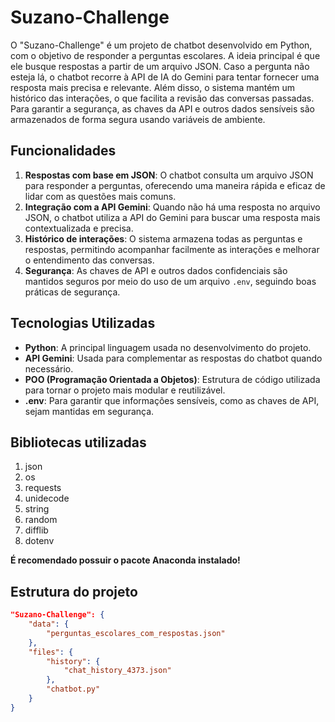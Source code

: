 # Suzano-Challenge

O "Suzano-Challenge" é um projeto de chatbot desenvolvido em Python, com o objetivo de responder a perguntas escolares. A ideia principal é que ele busque respostas a partir de um arquivo JSON. Caso a pergunta não esteja lá, o chatbot recorre à API de IA do Gemini para tentar fornecer uma resposta mais precisa e relevante. Além disso, o sistema mantém um histórico das interações, o que facilita a revisão das conversas passadas. Para garantir a segurança, as chaves da API e outros dados sensíveis são armazenados de forma segura usando variáveis de ambiente.

## Funcionalidades

1. **Respostas com base em JSON**: O chatbot consulta um arquivo JSON para responder a perguntas, oferecendo uma maneira rápida e eficaz de lidar com as questões mais comuns.
2. **Integração com a API Gemini**: Quando não há uma resposta no arquivo JSON, o chatbot utiliza a API do Gemini para buscar uma resposta mais contextualizada e precisa.
3. **Histórico de interações**: O sistema armazena todas as perguntas e respostas, permitindo acompanhar facilmente as interações e melhorar o entendimento das conversas.
4. **Segurança**: As chaves de API e outros dados confidenciais são mantidos seguros por meio do uso de um arquivo `.env`, seguindo boas práticas de segurança.

## Tecnologias Utilizadas

- **Python**: A principal linguagem usada no desenvolvimento do projeto.
- **API Gemini**: Usada para complementar as respostas do chatbot quando necessário.
- **POO (Programação Orientada a Objetos)**: Estrutura de código utilizada para tornar o projeto mais modular e reutilizável.
- **.env**: Para garantir que informações sensíveis, como as chaves de API, sejam mantidas em segurança.

## Bibliotecas utilizadas

1. json
2. os
3. requests
4. unidecode
5. string
6. random
7. difflib
8. dotenv

**É recomendado possuir o pacote Anaconda instalado!**

## Estrutura do projeto

```json
"Suzano-Challenge": {
    "data": {
        "perguntas_escolares_com_respostas.json"
    },
    "files": {
        "history": {
            "chat_history_4373.json"
        },
        "chatbot.py"
    }
}
